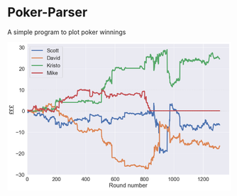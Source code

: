 # Poker-Parser
A simple program to plot poker winnings

![text](./figures/11_03_21/lifetime_bankroll.png?raw=true "Title")
